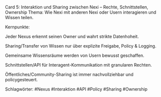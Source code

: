 Card 5: Interaktion und Sharing zwischen Nexi – Rechte, Schnittstellen, Ownership
Thema: Wie Nexi mit anderen Nexi oder Usern interagieren und Wissen teilen.

Kernpunkte:

Jeder Nexus erkennt seinen Owner und wahrt strikte Datenhoheit.

Sharing/Transfer von Wissen nur über explizite Freigabe, Policy & Logging.

Gemeinsame Wissensräume werden von Usern bewusst geschaffen.

Schnittstellen/API für Interagent-Kommunikation mit granularen Rechten.

Öffentliches/Community-Sharing ist immer nachvollziehbar und policygesteuert.

Schlagwörter: #Nexus #Interaktion #API #Policy #Sharing #Ownership